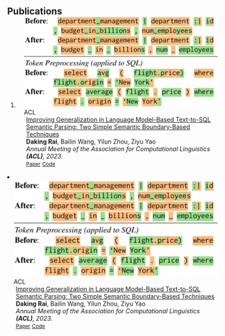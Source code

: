 <h2 id="publications" style="margin: 2px 0px -15px;">Publications</h2>

<div class="publications">
<ol class="bibliography">

<li>
<div class="pub-row">

  <div class="col-sm-3 abbr" style="position: relative;padding-right: 15px;padding-left: 15px;">
    <img src="assets/img/paper2.JPG" class="teaser img-fluid z-depth-1">
    <abbr class="badge">ACL</abbr>
  </div>

  <div class="col-sm-9" style="position: relative;padding-right: 15px;padding-left: 20px;">
    <div class="title"><a href="https://arxiv.org/abs/2305.17378">Improving Generalization in Language Model-Based Text-to-SQL Semantic Parsing: Two Simple Semantic Boundary-Based Techniques</a></div>
    <div class="author"><strong>Daking Rai</strong>, Bailin Wang, Yilun Zhou, Ziyu Yao</div>
    <div class="periodical"><em>Annual Meeting of the Association for Computational Linguistics <strong>(ACL)</strong>, 2023.</em></div>
    <div class="links">
      <a href="https://arxiv.org/abs/2305.17378" class="btn btn-sm z-depth-0" role="button" target="_blank" style="font-size:12px;">Paper</a>
      <a href="https://github.com/Dakingrai/ood-generalization-semantic-boundary-techniques" class="btn btn-sm z-depth-0" role="button" target="_blank" style="font-size:12px;">Code</a>
    </div>
    </div>
  </div>
</div>
</li>

<li>
<div class="pub-row">

  <div class="col-sm-3 abbr" style="position: relative;padding-right: 15px;padding-left: 15px;">
    <img src="assets/img/paper2.JPG" class="teaser img-fluid z-depth-1">
    <abbr class="badge">ACL</abbr>
  </div>

  <div class="col-sm-9" style="position: relative;padding-right: 15px;padding-left: 20px;">
    <div class="title"><a href="https://arxiv.org/abs/2305.17378">Improving Generalization in Language Model-Based Text-to-SQL Semantic Parsing: Two Simple Semantic Boundary-Based Techniques</a></div>
    <div class="author"><strong>Daking Rai</strong>, Bailin Wang, Yilun Zhou, Ziyu Yao</div>
    <div class="periodical"><em>Annual Meeting of the Association for Computational Linguistics <strong>(ACL)</strong>, 2023.</em></div>
    <div class="links">
      <a href="https://arxiv.org/abs/2305.17378" class="btn btn-sm z-depth-0" role="button" target="_blank" style="font-size:12px;">Paper</a>
      <a href="https://github.com/Dakingrai/ood-generalization-semantic-boundary-techniques" class="btn btn-sm z-depth-0" role="button" target="_blank" style="font-size:12px;">Code</a>
    </div>
    </div>
  </div>
</div>
</li>
  
<br>

</ol>
</div>
